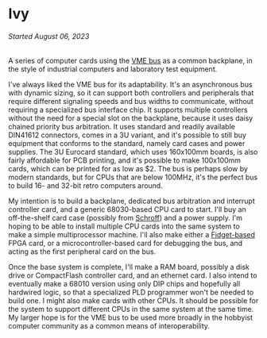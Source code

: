 
Ivy
===

###### *Started August 06, 2023*

A series of computer cards using the [VME bus](https://en.wikipedia.org/wiki/VMEbus) as a common
backplane, in the style of industrial computers and laboratory test equipment.

I've always liked the VME bus for its adaptability.  It's an asynchronous bus with dynamic sizing,
so it can support both controllers and peripherals that require different signaling speeds and bus
widths to communicate, without requiring a specialized bus interface chip.  It supports multiple
controllers without the need for a special slot on the backplane, because it uses daisy chained
priority bus arbitration.  It uses standard and readily available DIN41612 connectors, comes in a 3U
variant, and it's possible to still buy equipment that conforms to the standard, namely card cases
and power supplies.  The 3U Eurocard standard, which uses 160x100mm boards, is also fairly
affordable for PCB printing, and it's possible to make 100x100mm cards, which can be printed for as
low as $2.  The bus is perhaps slow by modern standards, but for CPUs that are below 100MHz, it's
the perfect bus to build 16- and 32-bit retro computers around.

My intention is to build a backplane, dedicated bus arbitration and interrupt controller card, and a
generic 68030-based CPU card to start.  I'll buy an off-the-shelf card case (possibly from
[Schroff](https://schroff.nvent.com/en-de/products/enc24576-106)) and a power supply.  I'm hoping to
be able to install multiple CPU cards into the same system to make a simple multiprocessor machine.
I'll also make either a [Fidget-based](https://github.com/transistorfet/fidget) FPGA card, or a
microcontroller-based card for debugging the bus, and acting as the first peripheral card on the
bus.

Once the base system is complete, I'll make a RAM board, possibly a disk drive or CompactFlash
controller card, and an ethernet card.  I also intend to eventually make a 68010 version using only
DIP chips and hopefully all hardwired logic, so that a specialized PLD programmer won't be needed to
build one.  I might also make cards with other CPUs.  It should be possible for the system to
support different CPUs in the same system at the same time.  My larger hope is for the VME bus to be
used more broadly in the hobbyist computer community as a common means of interoperability.


